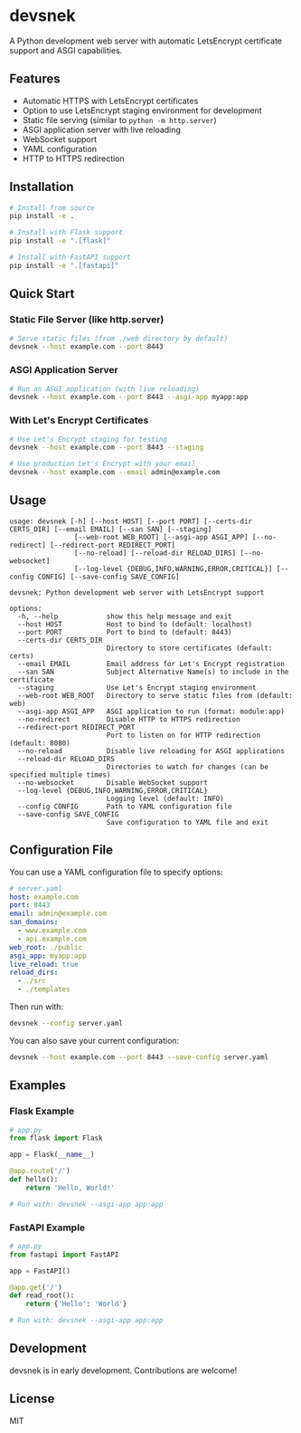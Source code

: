 # devsnek

A Python development web server with automatic LetsEncrypt certificate support and ASGI capabilities.

## Features

- Automatic HTTPS with LetsEncrypt certificates
- Option to use LetsEncrypt staging environment for development
- Static file serving (similar to `python -m http.server`)
- ASGI application server with live reloading
- WebSocket support
- YAML configuration
- HTTP to HTTPS redirection

## Installation

```bash
# Install from source
pip install -e .

# Install with Flask support
pip install -e ".[flask]"

# Install with FastAPI support
pip install -e ".[fastapi]"
```

## Quick Start

### Static File Server (like http.server)

```bash
# Serve static files (from ./web directory by default)
devsnek --host example.com --port 8443
```

### ASGI Application Server

```bash
# Run an ASGI application (with live reloading)
devsnek --host example.com --port 8443 --asgi-app myapp:app
```

### With Let's Encrypt Certificates

```bash
# Use Let's Encrypt staging for testing
devsnek --host example.com --port 8443 --staging

# Use production Let's Encrypt with your email
devsnek --host example.com --email admin@example.com
```

## Usage

```
usage: devsnek [-h] [--host HOST] [--port PORT] [--certs-dir CERTS_DIR] [--email EMAIL] [--san SAN] [--staging]
                [--web-root WEB_ROOT] [--asgi-app ASGI_APP] [--no-redirect] [--redirect-port REDIRECT_PORT]
                [--no-reload] [--reload-dir RELOAD_DIRS] [--no-websocket]
                [--log-level {DEBUG,INFO,WARNING,ERROR,CRITICAL}] [--config CONFIG] [--save-config SAVE_CONFIG]

devsnek: Python development web server with LetsEncrypt support

options:
  -h, --help            show this help message and exit
  --host HOST           Host to bind to (default: localhost)
  --port PORT           Port to bind to (default: 8443)
  --certs-dir CERTS_DIR
                        Directory to store certificates (default: certs)
  --email EMAIL         Email address for Let's Encrypt registration
  --san SAN             Subject Alternative Name(s) to include in the certificate
  --staging             Use Let's Encrypt staging environment
  --web-root WEB_ROOT   Directory to serve static files from (default: web)
  --asgi-app ASGI_APP   ASGI application to run (format: module:app)
  --no-redirect         Disable HTTP to HTTPS redirection
  --redirect-port REDIRECT_PORT
                        Port to listen on for HTTP redirection (default: 8080)
  --no-reload           Disable live reloading for ASGI applications
  --reload-dir RELOAD_DIRS
                        Directories to watch for changes (can be specified multiple times)
  --no-websocket        Disable WebSocket support
  --log-level {DEBUG,INFO,WARNING,ERROR,CRITICAL}
                        Logging level (default: INFO)
  --config CONFIG       Path to YAML configuration file
  --save-config SAVE_CONFIG
                        Save configuration to YAML file and exit
```

## Configuration File

You can use a YAML configuration file to specify options:

```yaml
# server.yaml
host: example.com
port: 8443
email: admin@example.com
san_domains:
  - www.example.com
  - api.example.com
web_root: ./public
asgi_app: myapp:app
live_reload: true
reload_dirs:
  - ./src
  - ./templates
```

Then run with:

```bash
devsnek --config server.yaml
```

You can also save your current configuration:

```bash
devsnek --host example.com --port 8443 --save-config server.yaml
```

## Examples

### Flask Example

```python
# app.py
from flask import Flask

app = Flask(__name__)

@app.route('/')
def hello():
    return 'Hello, World!'

# Run with: devsnek --asgi-app app:app
```

### FastAPI Example

```python
# app.py
from fastapi import FastAPI

app = FastAPI()

@app.get('/')
def read_root():
    return {'Hello': 'World'}

# Run with: devsnek --asgi-app app:app
```

## Development

devsnek is in early development. Contributions are welcome!

## License

MIT